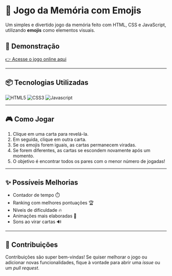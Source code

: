 # 🧠 Jogo da Memória com Emojis

Um simples e divertido jogo da memória feito com HTML, CSS e JavaScript, utilizando **emojis** como elementos visuais.

## 🚀 Demonstração

[👉 Acesse o jogo online aqui](https://tgk-dragon.github.io/Memory-Game/)

---

## 📦 Tecnologias Utilizadas

  ![HTML5](https://img.shields.io/badge/HTML5-E34F26?style=for-the-badge&logo=html5&logoColor=white)
  ![CSS3](https://img.shields.io/badge/CSS3-1572B6?style=for-the-badge&logo=css3&logoColor=white)
  ![Javascript](https://img.shields.io/badge/JavaScript-F7DF1E?style=for-the-badge&logo=javascript&logoColor=black)

---

## 🎮 Como Jogar

1. Clique em uma carta para revelá-la.
2. Em seguida, clique em outra carta.
3. Se os emojis forem iguais, as cartas permanecem viradas.
4. Se forem diferentes, as cartas se escondem novamente após um momento.
5. O objetivo é encontrar todos os pares com o menor número de jogadas!

---

## ✨ Possíveis Melhorias

- Contador de tempo ⏱️
- Ranking com melhores pontuações 🏆
- Níveis de dificuldade 🔥
- Animações mais elaboradas 🎨
- Sons ao virar cartas 🔊

---

## 🤝 Contribuições

Contribuições são super bem-vindas! Se quiser melhorar o jogo ou adicionar novas funcionalidades, fique à vontade para abrir uma *issue* ou um *pull request*.

